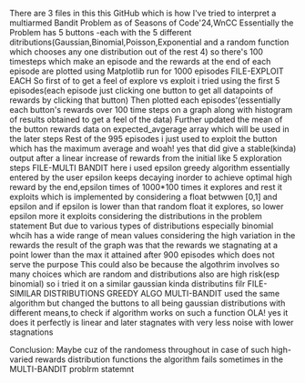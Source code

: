There are 3 files in this this GitHub which is how I've tried to interpret a multiarmed Bandit Problem as of Seasons of Code'24,WnCC
Essentially the Problem has 5 buttons -each with the 5 different ditributions(Gaussian,Binomial,Poisson,Exponential and a random function which chooses any one distribution out of the rest 4)
so there's 100 timesteps which make an episode and the rewards at the end of each episode are plotted using Matplotlib run for 1000 episodes
FILE-EXPLOIT EACH
So first of to get a feel of explore vs exploit i tried using the first 5 episodes(each episode just clicking one button to get all datapoints of rewards by clicking that button)
Then plotted each episodes'(essentially each button's rewards over 100 time steps on a graph along with histogram of results obtained to get a feel of the data)
Further updated the mean of the button rewards data on expected_avgerage array which will be used in the later steps
Rest of the 995 episodes i just used to exploit the button which has the maximum average and woah! yes that did give a stable(kinda) output after a linear increase of rewards from the initial like 5 exploration steps
FILE-MULTI BANDIT
here i used epsilon greedy algorithm essentially entered by the user epsilon keeps decaying inorder to achieve optimal high reward by the end,epsilon times of 1000*100 times it explores and rest it exploits which is implemented by considering a float betwwen [0,1] and epsilon and if epsilon is lower than that random float it explores, so lower epsilon more it exploits
considering the distributions in the problem statement
But due to various types of distributions especially binomial whcih has a wide range of mean values considering the high variation in the rewards the result of the graph was that the rewards we stagnating at a point lower than the max it attained after 900 episodes which does not serve the purpose
This could also be because the algothrim involves so many choices which are random and distributions also are high risk(esp binomial)
so i tried it on a similar gaussian kinda distributins filr
FILE-SIMILAR DISTRIBUTIONS GREEDY ALGO MULTI-BANDIT
used the same algorithm but changed the buttons to all being gaussian distributions with different means,to check if algorithm works on such a function
OLA! yes it does it perfectly is linear and later stagnates with very less noise with lower stagnations

Conclusion: Maybe cuz of the randomess throughout in case of such high-varied rewards distribution functions the algorithm fails sometimes in the MULTI-BANDIT problrm statemnt
